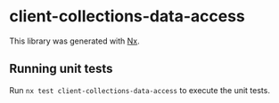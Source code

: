# client-collections-data-access

This library was generated with [Nx](https://nx.dev).

## Running unit tests

Run `nx test client-collections-data-access` to execute the unit tests.
